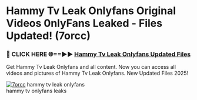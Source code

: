 # Hammy Tv Leak Onlyfans Original Videos 0nlyFans Leaked - Files Updated! (7orcc)

<h3>🔴 CLICK HERE 🌐==►► <a href="https://tinyurl.com/2wckxsce" rel="nofollow">Hammy Tv Leak Onlyfans Updated Files</a></h3>

Get Hammy Tv Leak Onlyfans and all content. Now you can access all videos and pictures of Hammy Tv Leak Onlyfans. New Updated Files 2025!

[![7orcc](https://i.imgur.com/AFduVYN.gif)](https://tinyurl.com/2wckxsce)
hammy tv leak onlyfans<br>
hammy tv onlyfans leaks